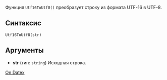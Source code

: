 Функция `Utf16ToUtf8()` преобразует строку из формата UTF-16 в UTF-8.

## Синтаксис
` Utf16ToUtf8(str) `

## Аргументы
- **str** (тип: `string`)
	Исходная строка.

[On Datex](http://docs.datex.ru/article.htm?id=7172076235998782847)